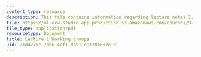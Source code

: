 ```yaml
---
content_type: resource
description: This file contains information regarding lecture notes 1.
file: https://ol-ocw-studio-app-production.s3.amazonaws.com/courses/9-70-social-psychology-spring-2013/21d4776e7db64ef1db91e9178b687e10_MIT9_70S13_Wrkg_grp_L1.pdf
file_type: application/pdf
resourcetype: Document
title: Lecture 1 Working groups
uid: 21d4776e-7db6-4ef1-db91-e9178b687e10
---
```

